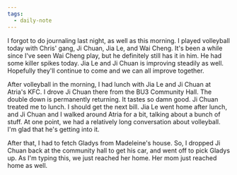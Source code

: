 ```yaml
---
tags:
  - daily-note
---
```

I forgot to do journaling last night, as well as this morning. I played volleyball today with Chris' gang, Ji Chuan, Jia Le, and Wai Cheng. It's been a while since I've seen Wai Cheng play, but he definitely still has it in him. He had some killer spikes today. Jia Le and Ji Chuan is improving steadily as well. Hopefully they'll continue to come and we can all improve together.

After volleyball in the morning, I had lunch with Jia Le and Ji Chuan at Atria's KFC. I drove Ji Chuan there from the BU3 Community Hall. The double down is permanently returning. It tastes so damn good. Ji Chuan treated me to lunch. I should get the next bill. Jia Le went home after lunch, and Ji Chuan and I walked around Atria for a bit, talking about a bunch of stuff. At one point, we had a relatively long conversation about volleyball. I'm glad that he's getting into it.

After that, I had to fetch Gladys from Madeleine's house. So, I dropped Ji Chuan back at the community hall to get his car, and went off to pick Gladys up. As I'm typing this, we just reached her home. Her mom just reached home as well.
